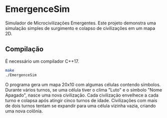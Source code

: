 # EmergenceSim

Simulador de Microcivilizações Emergentes. Este projeto demonstra uma 
simulação simples de surgimento e colapso de civilizações em um mapa 2D.

## Compilação

É necessário um compilador C++17.

```bash
make
./EmergenceSim
```

O programa gera um mapa 20x10 com algumas células contendo símbolos.
Durante vários turnos, se uma célula tiver o clima "Luto" e o símbolo
"Nome Apagado", nasce uma nova civilização. Cada civilização envelhece a
cada turno e colapsa após atingir cinco turnos de idade. Civilizações com mais
de dois turnos tentam se expandir para uma célula vizinha vazia, criando uma
nova colônia.
